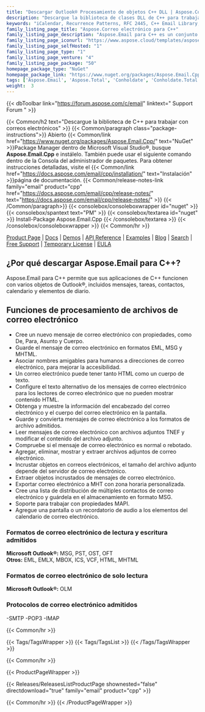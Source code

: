 ```yaml
---
title: "Descargar Outlook® Procesamiento de objetos C++ DLL | Aspose.Correo electrónico"
description: "Descargue la biblioteca de clases DLL de C++ para trabajar con objetos de Outlook®; mensajes de correo electrónico, tareas, contactos, calendario y elementos de diario a través de API. Admite SMTP, POP3 e IMAP."
keywords: "iCalendar, Recurrence Patterns, RFC 2445, C++ Email Library, C++ Outlook Library"
family_listing_page_title: "Aspose.Correo electrónico para C++"
family_listing_page_description: "Aspose.Email para C++ es un conjunto de bibliotecas de clases reunidas para producir una potente API de programación de correo electrónico que facilita el trabajo con varios formatos de mensajes de correo electrónico como MSG, EML, EMLX y MHT."
family_listing_page_iconurl: "https://www.aspose.cloud/templates/aspose/App_Themes/V3/images/email/272x272/aspose_email-for-cpp.png"
family_listing_page_selfHosted: "1"
family_listing_page_type: "1"
family_listing_page_venture: "4"
family_listing_page_package: "50"
homepage_package_type: "NuGet"
homepage_package_link: "https://www.nuget.org/packages/Aspose.Email.Cpp/"
tags: ['Aspose.Email', 'Aspose.Total', 'Conholdate', 'Conholdate.Total', 'Office-Automation', 'MSG', 'PST', 'OST', 'OFT', 'OLM', 'EML', 'EMLX', 'MBOX', 'ICS', 'VCF', 'HTML', 'MHTML', 'MHT', 'Mail', 'MIME', 'iCalender', 'SMTP', 'POP3', 'IMAP', 'Protocols', 'RFC2445', 'RFC822', 'Windows', 'Linux', 'VisualStudio', 'GCC', 'CLang', 'Component', 'Assembly', 'C++', 'API', 'Email-API', 'Distribution-List', 'MAPI', 'Parsing-MSG', 'Viewing-MSG', 'Email-Message-Extraction', 'Email', 'Mail-Message', 'EWS-Client', 'EML-to-MSG', 'Email-to-EML', 'Email-to-MHT', 'Mail-to-MHTML', 'Native', 'C++', 'CPP', 'Exchange']
weight:  3
---
```


{{< dbToolbar link="https://forum.aspose.com/c/email" linktext=" Support Forum " >}}

{{< Common/h2 text="Descargue la biblioteca de C++ para trabajar con correos electrónicos"  >}}
{{< Common/paragraph class="package-instructions">}}
Abierto
{{< Common/link href="https://www.nuget.org/packages/Aspose.Email.Cpp/" text="NuGet"  >}}Package Manager dentro de Microsoft Visual Studio®, busque <b>Aspose.Email.Cpp</b> e instálelo. También puede usar el siguiente comando dentro de la Consola del administrador de paquetes. Para obtener instrucciones detalladas, visite el
{{< Common/link href="https://docs.aspose.com/email/cpp/installation/" text="Instalación"  >}}página de documentación.
{{< Common/release-notes-link family="email" product="cpp" href="https://docs.aspose.com/email/cpp/release-notes/" text="https://docs.aspose.com/email/cpp/release-notes/"  >}}
{{< /Common/paragraph>}}
{{< consolebox/consoleboxwrapper id="nuget" >}}
       {{< consolebox/spantext text="PM" >}}
       {{< consolebox/textarea id="nuget" >}} Install-Package Aspose.Email.Cpp {{< /consolebox/textarea >}}
{{< /consolebox/consoleboxwrapper >}}
{{< Common/hr >}}

[Product Page](https://products.aspose.com/pdf/cpp/) | [Docs](https://docs.aspose.com/pdf/cpp/) | [Demos](https://products.aspose.app/pdf/family) | [API Reference](https://reference.aspose.com/pdf/cpp) | [Examples](https://github.com/aspose-pdf/Aspose.Pdf-for-C) | [Blog](https://blog.aspose.com/category/pdf/) | [Search](https://search.aspose.com/) | [Free Support](https://forum.aspose.com/c/pdf) | [Temporary License](https://purchase.aspose.com/temporary-license) | [EULA](https://about.aspose.com/legal/eula/)

## ¿Por qué descargar Aspose.Email para C++?

Aspose.Email para C++ permite que sus aplicaciones de C++ funcionen con varios objetos de Outlook®, incluidos mensajes, tareas, contactos, calendario y elementos de diario.

## Funciones de procesamiento de archivos de correo electrónico

- Cree un nuevo mensaje de correo electrónico con propiedades, como De, Para, Asunto y Cuerpo.
- Guarde el mensaje de correo electrónico en formatos EML, MSG y MHTML.
- Asociar nombres amigables para humanos a direcciones de correo electrónico, para mejorar la accesibilidad.
- Un correo electrónico puede tener tanto HTML como un cuerpo de texto.
- Configure el texto alternativo de los mensajes de correo electrónico para los lectores de correo electrónico que no pueden mostrar contenido HTML.
- Obtenga y muestre la información del encabezado del correo electrónico y el cuerpo del correo electrónico en la pantalla.
- Guarde y convierta mensajes de correo electrónico a los formatos de archivo admitidos.
- Leer mensajes de correo electrónico con archivos adjuntos TNEF y modificar el contenido del archivo adjunto.
- Compruebe si el mensaje de correo electrónico es normal o rebotado.
- Agregar, eliminar, mostrar y extraer archivos adjuntos de correo electrónico.
- Incrustar objetos en correos electrónicos, el tamaño del archivo adjunto depende del servidor de correo electrónico.
- Extraer objetos incrustados de mensajes de correo electrónico.
- Exportar correo electrónico a MHT con zona horaria personalizada.
- Cree una lista de distribución de múltiples contactos de correo electrónico y guárdela en el almacenamiento en formato MSG.
- Soporte para trabajar con propiedades MAPI.
- Agregue una pantalla o un recordatorio de audio a los elementos del calendario de correo electrónico.

### Formatos de correo electrónico de lectura y escritura admitidos

**Microsoft Outlook®:** MSG, PST, OST, OFT\
**Otros:** EML, EMLX, MBOX, ICS, VCF, HTML, MHTML

### Formatos de correo electrónico de solo lectura

**Microsoft Outlook®:** OLM

### Protocolos de correo electrónico admitidos

-SMTP
-POP3
-IMAP

{{< Common/hr >}}

{{< Tags/TagsWrapper >}}
 {{< Tags/TagsList >}}
{{< /Tags/TagsWrapper >}}

{{< Common/hr >}}

{{< ProductPageWrapper >}}
<!-- ReleasesListProductPage-->
   {{< Releases/ReleasesListProductPage shownested="false"  directdownload="true" family="email" product="cpp" >}}
<!-- /ReleasesListProductPage-->
{{< Common/hr >}}
{{< /ProductPageWrapper >}}

